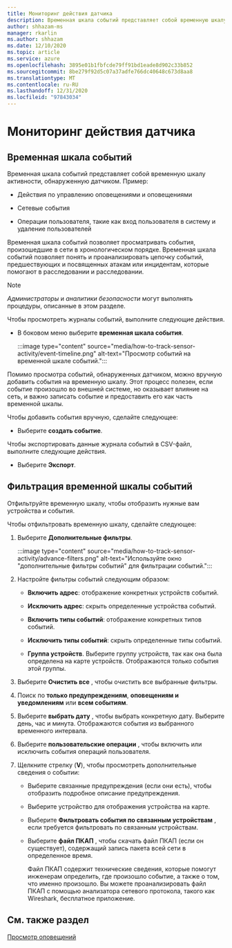 ```yaml
---
title: Мониторинг действия датчика
description: Временная шкала событий представляет собой временную шкалу активности, обнаруженную в сети, включая оповещения и действия управления оповещениями, сетевые события и операции пользователя, такие как вход пользователя в систему и удаление пользователей.
author: shhazam-ms
manager: rkarlin
ms.author: shhazam
ms.date: 12/10/2020
ms.topic: article
ms.service: azure
ms.openlocfilehash: 3895e01b1fbfcde79ff91bd1eade8d902c33b852
ms.sourcegitcommit: 8be279f92d5c07a37adfe766dc40648c673d8aa8
ms.translationtype: MT
ms.contentlocale: ru-RU
ms.lasthandoff: 12/31/2020
ms.locfileid: "97843034"
---
```

# <a name="track-sensor-activity"></a>Мониторинг действия датчика

## <a name="event-timeline"></a>Временная шкала событий

Временная шкала событий представляет собой временную шкалу активности, обнаруженную датчиком. Пример:

  - Действия по управлению оповещениями и оповещениями

  - Сетевые события

  - Операции пользователя, такие как вход пользователя в систему и удаление пользователей

Временная шкала событий позволяет просматривать события, произошедшие в сети в хронологическом порядке. Временная шкала событий позволяет понять и проанализировать цепочку событий, предшествующих и посвященных атакам или инцидентам, которые помогают в расследовании и расследовании.

> [!NOTE]
> *Администраторы* и *аналитики безопасности* могут выполнять процедуры, описанные в этом разделе.

Чтобы просмотреть журналы событий, выполните следующие действия.

- В боковом меню выберите **временная шкала события**.

   :::image type="content" source="media/how-to-track-sensor-activity/event-timeline.png" alt-text="Просмотр событий на временной шкале событий.":::

Помимо просмотра событий, обнаруженных датчиком, можно вручную добавить события на временную шкалу. Этот процесс полезен, если событие произошло во внешней системе, но оказывает влияние на сеть, и важно записать событие и предоставить его как часть временной шкалы.

Чтобы добавить события вручную, сделайте следующее:

- Выберите **создать событие**.

Чтобы экспортировать данные журнала событий в CSV-файл, выполните следующие действия.

- Выберите **Экспорт**.

## <a name="filter-the-event-timeline"></a>Фильтрация временной шкалы событий

Отфильтруйте временную шкалу, чтобы отобразить нужные вам устройства и события.

Чтобы отфильтровать временную шкалу, сделайте следующее:

1. Выберите **Дополнительные фильтры**.

   :::image type="content" source="media/how-to-track-sensor-activity/advance-filters.png" alt-text="Используйте окно &quot;дополнительные фильтры событий&quot; для фильтрации событий.":::

2. Настройте фильтры событий следующим образом:

   - **Включить адрес**: отображение конкретных устройств событий.

   - **Исключить адрес**: скрыть определенные устройства событий.

   - **Включить типы событий**: отображение конкретных типов событий.

   - **Исключить типы событий**: скрыть определенные типы событий.

   - **Группа устройств**. Выберите группу устройств, так как она была определена на карте устройств. Отображаются только события этой группы.

3. Выберите **Очистить все** , чтобы очистить все выбранные фильтры.

4. Поиск по **только предупреждениям**, **оповещениям и уведомлениям** или **всем событиям**.

5. Выберите **выбрать дату** , чтобы выбрать конкретную дату. Выберите день, час и минута. Отображаются события из выбранного временного интервала.

6.  Выберите **пользовательские операции** , чтобы включить или исключить события операций пользователя.

7.  Щелкните стрелку (**V**), чтобы просмотреть дополнительные сведения о событии:

    - Выберите связанные предупреждения (если они есть), чтобы отобразить подробное описание предупреждения.

    - Выберите устройство для отображения устройства на карте.

    - Выберите **Фильтровать события по связанным устройствам** , если требуется фильтровать по связанным устройствам.

    - Выберите **файл ПКАП** , чтобы скачать файл ПКАП (если он существует), содержащий запись пакета всей сети в определенное время. 
    
      Файл ПКАП содержит технические сведения, которые помогут инженерам определить, где произошло событие, а также о том, что именно произошло. Вы можете проанализировать файл ПКАП с помощью анализатора сетевого протокола, такого как Wireshark, бесплатное приложение.

## <a name="see-also"></a>См. также раздел

[Просмотр оповещений](how-to-view-alerts.md)

